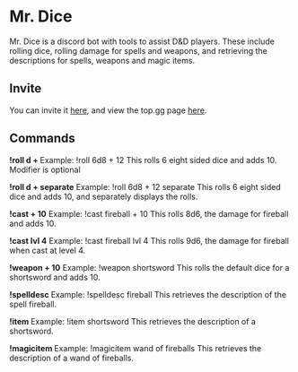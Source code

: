 # Mr. Dice
Mr. Dice is a discord bot with tools to assist D&D players. These include rolling dice, rolling damage for spells and weapons, and retrieving the descriptions for spells, weapons and magic items.

## Invite
You can invite it [here](https://discord.com/api/oauth2/authorize?client_id=800748470931423272&permissions=0&scope=bot), and view the top.gg page [here](https://top.gg/bot/800748470931423272).

## Commands
**!roll <number of dice>d<sides of dice> + <modifier>**
Example: !roll 6d8 + 12
This rolls 6 eight sided dice and adds 10. Modifier is optional

**!roll <number of dice>d<sides of dice> + <modifier> separate**
Example: !roll 6d8 + 12 separate
This rolls 6 eight sided dice and adds 10, and separately displays the rolls.

**!cast <spell> + 10**
Example: !cast fireball + 10
This rolls 8d6, the damage for fireball and adds 10.

**!cast <spell> lvl 4**
Example: !cast fireball lvl 4
This rolls 9d6, the damage for fireball when cast at level 4.

**!weapon <weapon> + 10**
Example: !weapon shortsword
This rolls the default dice for a shortsword and adds 10.

**!spelldesc <spell>**
Example: !spelldesc fireball
This retrieves the description of the spell fireball.

**!item <item>**
Example: !item shortsword
This retrieves the description of a shortsword.

**!magicitem <item>**
Example: !magicitem wand of fireballs
This retrieves the description of a wand of fireballs.